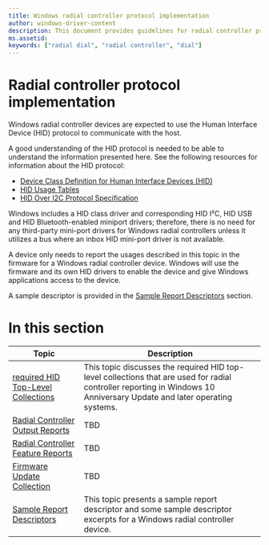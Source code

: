 ```yaml
---
title: Windows radial controller protocol implementation
author: windows-driver-content
description: This document provides guidelines for radial controller protocol implementation. Windows radial controller devices are expected to use the Human Interface Device (HID) protocol to communicate with the host.
ms.assetid:
keywords: ["radial dial", "radial controller", "dial"]
---
```


# Radial controller protocol implementation

Windows radial controller devices are expected to use the Human Interface Device (HID) protocol to communicate with the host.

A good understanding of the HID protocol is needed to be able to understand the information presented here. See the following resources for information about the HID protocol:
* [Device Class Definition for Human Interface Devices (HID)](http://www.usb.org/developers/hidpage#Class_Definitions)
* [HID Usage Tables](http://www.usb.org/developers/hidpage#HID_Usage)
* [HID Over I2C Protocol Specification](https://msdn.microsoft.com/library/windows/hardware/dn642101.aspx)

Windows includes a HID class driver and corresponding HID I²C, HID USB and HID Bluetooth-enabled miniport drivers; therefore, there is no need for any third-party mini-port drivers for Windows radial controllers unless it utilizes a bus where an inbox HID mini-port driver is not available.

A device only needs to report the usages described in this topic in the firmware for a Windows radial controller device. Windows will use the firmware and its own HID drivers to enable the device and give Windows applications access to the device.

A sample descriptor is provided in the [Sample Report Descriptors](radial-controller-sample-report-descriptors.md) section.

# In this section

Topic | Description
--- | ---
[required HID Top-Level Collections](radial-controller-required-hid-top-level-collections.md) | This topic discusses the required HID top-level collections that are used for radial controller reporting in Windows 10 Anniversary Update and later operating systems.
[Radial Controller Output Reports](radial-controller-output-reports.md) | TBD
[Radial Controller Feature Reports](radial-controller-feature-reports.md) | TBD
[Firmware Update Collection](radial-controller-firmware-update-collection.md) | TBD
[Sample Report Descriptors](radial-controller-sample-report-descriptors.md) | This topic presents a sample report descriptor and some sample descriptor excerpts for a Windows radial controller device.
